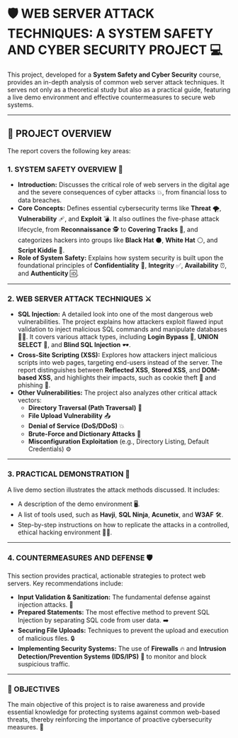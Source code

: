 # 🛡️ WEB SERVER ATTACK TECHNIQUES: A SYSTEM SAFETY AND CYBER SECURITY PROJECT 💻

This project, developed for a **System Safety and Cyber Security** course, provides an in-depth analysis of common web server attack techniques. It serves not only as a theoretical study but also as a practical guide, featuring a live demo environment and effective countermeasures to secure web systems.

---

## 📖 PROJECT OVERVIEW

The report covers the following key areas:

### 1. SYSTEM SAFETY OVERVIEW 🔐
* **Introduction:** Discusses the critical role of web servers in the digital age and the severe consequences of cyber attacks 💥, from financial loss to data breaches.
* **Core Concepts:** Defines essential cybersecurity terms like **Threat** 🌪️, **Vulnerability** 🩹, and **Exploit** 💣. It also outlines the five-phase attack lifecycle, from **Reconnaissance** 🕵️ to **Covering Tracks** 💨, and categorizes hackers into groups like **Black Hat** ⚫️, **White Hat** ⚪️, and **Script Kiddie** 👶.
* **Role of System Safety:** Explains how system security is built upon the foundational principles of **Confidentiality** 🤫, **Integrity** ✅, **Availability** ⏰, and **Authenticity** 🆔.

---

### 2. WEB SERVER ATTACK TECHNIQUES ⚔️
* **SQL Injection:** A detailed look into one of the most dangerous web vulnerabilities. The project explains how attackers exploit flawed input validation to inject malicious SQL commands and manipulate databases 🕵️‍♀️. It covers various attack types, including **Login Bypass** 🔑, **UNION SELECT** 🔗, and **Blind SQL Injection** 🕶️. 
* **Cross-Site Scripting (XSS):** Explores how attackers inject malicious scripts into web pages, targeting end-users instead of the server. The report distinguishes between **Reflected XSS**, **Stored XSS**, and **DOM-based XSS**, and highlights their impacts, such as cookie theft 🍪 and phishing 🎣.
* **Other Vulnerabilities:** The project also analyzes other critical attack vectors:
    * **Directory Traversal (Path Traversal)** 📂
    * **File Upload Vulnerability** 📤
    * **Denial of Service (DoS/DDoS)** 💥
    * **Brute-Force and Dictionary Attacks** 🤖
    * **Misconfiguration Exploitation** (e.g., Directory Listing, Default Credentials) ⚙️

---

### 3. PRACTICAL DEMONSTRATION 🧪
A live demo section illustrates the attack methods discussed. It includes:
* A description of the demo environment 🖥️.
* A list of tools used, such as **Havji**, **SQL Ninja**, **Acunetix**, and **W3AF** 🛠️.
* Step-by-step instructions on how to replicate the attacks in a controlled, ethical hacking environment 🧑‍💻.

---

### 4. COUNTERMEASURES AND DEFENSE 🛡️
This section provides practical, actionable strategies to protect web servers. Key recommendations include:
* **Input Validation & Sanitization:** The fundamental defense against injection attacks. 🧼
* **Prepared Statements:** The most effective method to prevent SQL Injection by separating SQL code from user data. ➡️
* **Securing File Uploads:** Techniques to prevent the upload and execution of malicious files. 🔒
* **Implementing Security Systems:** The use of **Firewalls** 🔥 and **Intrusion Detection/Prevention Systems (IDS/IPS)** 🚨 to monitor and block suspicious traffic.

---

### 🎯 OBJECTIVES

The main objective of this project is to raise awareness and provide essential knowledge for protecting systems against common web-based threats, thereby reinforcing the importance of proactive cybersecurity measures. 💪